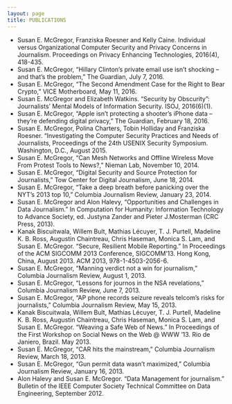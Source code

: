 ```yaml
---
layout: page
title: PUBLICATIONS
---
```




* Susan E. McGregor, Franziska Roesner and Kelly Caine. Individual versus Organizational Computer Security and Privacy Concerns in Journalism. Proceedings on Privacy Enhancing Technologies, 2016(4), 418-435.
* Susan E. McGregor, “Hillary Clinton’s private email use isn’t shocking – and that’s the problem,” The Guardian, July 7, 2016.
* Susan E. McGregor, “The Second Amendment Case for the Right to Bear Crypto,” VICE Motherboard, May 11, 2016.
* Susan E. McGregor and Elizabeth Watkins. “Security by Obscurity”: Journalists’ Mental Models of Information Security. ISOJ, 2016(6)(1).
* Susan E. McGregor, “Apple isn’t protecting a shooter’s iPhone data – they’re defending digital privacy,” The Guardian, February 18, 2016.
* Susan E. McGregor, Polina Charters, Tobin Holliday and Franziska Roesner. “Investigating the Computer Security Practices and Needs of Journalists, Proceedings of the 24th USENIX Security Symposium. Washington, D.C., August 2015.
* Susan E. McGregor, “Can Mesh Networks and Offline Wireless Move From Protest Tools to News?,” Nieman Lab, November 10, 2014.
* Susan E. McGregor, “Digital Security and Source Protection for Journalists,” Tow Center for Digital Journalism, June 18, 2014.
* Susan E. McGregor, “Take a deep breath before panicking over the NYT’s 2013 top 10,” Columbia Journalism Review, January 23, 2014.
* Susan E. McGregor and Alon Halevy, “Opportunities and Challenges in Data Journalism.” In Computation for Humanity: Information Technology to Advance Society, ed. Justyna Zander and Pieter J.Mosterman (CRC Press, 2013).
* Kanak Biscuitwala, Willem Bult, Mathias Lécuyer, T. J. Purtell, Madeline K. B. Ross, Augustin Chaintreau, Chris Haseman, Monica S. Lam, and Susan E. McGregor. “Secure, Resilient Mobile Reporting.” In Proceedings of the ACM SIGCOMM 2013 Conference, SIGCOMM’13. Hong Kong, China, August 2013.
ACM 2013, 978-1-4503-2056-6.
* Susan E. McGregor, “Manning verdict not a win for journalism,” Columbia Journalism Review, August 1, 2013.
* Susan E. McGregor, “Lessons for journos in the NSA revelations,” Columbia Journalism Review, June 7, 2013.
* Susan E. McGregor, “AP phone records seizure reveals telcom’s risks for journalists,” Columbia Journalism Review, May 15, 2013.
* Kanak Biscuitwala, Willem Bult, Mathias Lécuyer, T. J. Purtell, Madeline K. B. Ross, Augustin Chaintreau, Chris Haseman, Monica S. Lam, and Susan E. McGregor. “Weaving a Safe Web of News.” In Proceedings of the First Workshop on Social News on the Web @ WWW ’13. Rio de Janiero, Brazil. May 2013.
* Susan E. McGregor, “CAR hits the mainstream,” Columbia Journalism Review, March 18, 2013.
* Susan E. McGregor, “Gun permit data wasn’t maximized,” Columbia Journalism Review, January 16, 2013.
* Alon Halevy and Susan E. McGregor. “Data Management for journalism.” Bulletin of the IEEE Computer Society Technical Committee on Data Engineering, September 2012.
